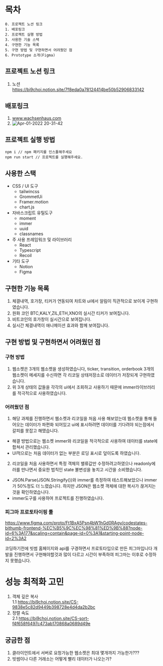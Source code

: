 # 목차

```
0. 프로젝트 노션 링크
1. 배포링크
2. 프로젝트 실행 방법
3. 사용한 기술 스택
4. 구현한 기능 목록
5. 구현 방법 및 구현하면서 어려웠던 점
6. Prototype 소개(Figma)
```
## 프로젝트 노션 링크
1. 노션  
https://bi9choi.notion.site/7f8eda0a78124414be50b52906833142
## 배포링크

1. www.wachsenhaus.com
2. ![Apr-01-2022 20-31-42](https://user-images.githubusercontent.com/59411545/161255495-53ac9f9f-07b2-42e0-b039-5a519597c8c7.gif)


## 프로젝트 실행 방법

```
npm i // npm 패키지를 인스톨해주세요
npm run start // 프로젝트를 실행해주세요.
```

## 사용한 스택

* CSS / UI 도구  
    + tailwincss
    + GrommetUi  
    + Framer.motion  
    + chart.js
* 자바스크립트 유틸도구
    + moment 
    + immer
    + uuid
    + classnames
*  주 사용 프레임워크 및 라이브러리
    + React
    + Typescript
    + Recoil
*  기타 도구
    + Notion
    + Figma

## 구현한 기능 목록
1. 체결내역, 호가창, 티커가 연동되여 차트와 ui에서 알림이 직관적으로 보이게 구현하였습니다.
2. 원화 코인 BTC,KALY,ZIL,ETH,XNO의 실시간 티커가 보여집니다.
3. 비트코인의 호가창이 실시간으로 보여집니다.
4. 실시간 체결내역이 애니메이션 효과와 함께 보여집니다. 

## 구현 방법 및 구현하면서 어려웠던 점
### 구현 방법
1. 웹소켓은 3개의 웹소켓을 생성하였습니다, ticker, transition, orderbook 3개의 웹소켓이 메세지를 수신하면 각 리코일 상태저장소로 데이터가 저장되게 구현하였습니다.
2. 위 3개 상태의 값들을 각각의 ui에서  조회하고 사용하기 때문에 immer라이브러리를 적극적으로 사용하였습니다.

### 어려웠던 점
1. 해당 과제를 진행하면서 웹소켓과 리코일을 처음 사용 해보았는데 웹소켓을 통해 들어오는 데이터가 파편화 되어있고 ui에 표시하려면 데이터를 기다려야 되는점에서 갈피를 못잡고 해맸습니다.
  * 해결 방법으로는 웹소켓 immer와 리코일을 적극적으로 사용하여 데이터를 state에 합쳐서 관리했습니다.
  * UI적으로는 처음 데이터가 없는 부분은 로딩 표시로 덮이도록 하였습니다. 
2. 리코일을 처음 사용하면서 특정 객체의 밸류값만 수정하려고하였으나 readonly에러를 만나면서 중요한 법칙인 state 불변성을 놓치고 시간을 소비했습니다.
  * JSON.Parse(JSON.Stringify())와 immer를 측정하여 테스트해보았으나 immer가 50%정도 더 느렸습니다. 하지만 JSON은 웹소켓 객체에 대한 복사가 끊겨지는것을 확인하였습니다.
  * immer도구를 사용하여 프로젝트를 진행하였습니다.

### 피그마 프로토타이핑 툴
https://www.figma.com/proto/Ft1BxA5Psn4bW1hGd0RAgy/codestates-bithumb-frontend-%EC%B5%9C%EC%98%81%ED%9B%88?node-id=6%3A177&scaling=contain&page-id=0%3A1&starting-point-node-id=2%3A2  

코딩하기전에 빗썸 홈페이지와 api를 구경하면서 프로토타입으로 만든 피그마입니다
개발을 진행하면서 구현해야할것과 많이 다르고 시간이 부족하여 피그마는 이후로 수정하지 못했습니다.

# 성능 최적화 고민
1. 객체 깊은 복사  
  1.1 https://bi9choi.notion.site/CS-9838e5c82d9449b398728e4d4da2b2bc
2. 정렬 속도  
  2.1 https://bi9choi.notion.site/CS-sort-f4f658f6497c473ab170868a0689d49e


## 궁금한 점
1. 클라이언트에서 서버로 요청가능한 웹소켓은 최대 몇개까지 가능한가???
2. 빗썸이나 다른 거래소는 어떻게 빨리 데이터가 나오는가?
